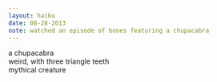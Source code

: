 ```yaml
---
layout: haiku
date: 08-28-2013
note: watched an episode of bones featuring a chupacabra
---
```


a chupacabra<br>
weird, with three triangle teeth<br>
mythical creature
